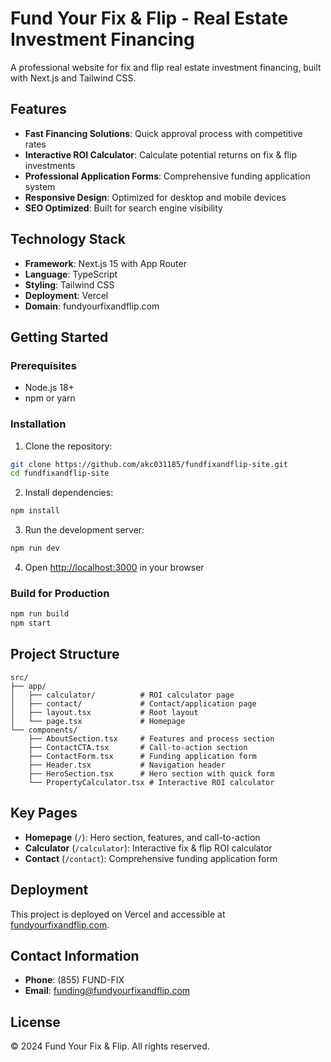 # Fund Your Fix & Flip - Real Estate Investment Financing

A professional website for fix and flip real estate investment financing, built with Next.js and Tailwind CSS.

## Features

- **Fast Financing Solutions**: Quick approval process with competitive rates
- **Interactive ROI Calculator**: Calculate potential returns on fix & flip investments
- **Professional Application Forms**: Comprehensive funding application system
- **Responsive Design**: Optimized for desktop and mobile devices
- **SEO Optimized**: Built for search engine visibility

## Technology Stack

- **Framework**: Next.js 15 with App Router
- **Language**: TypeScript
- **Styling**: Tailwind CSS
- **Deployment**: Vercel
- **Domain**: fundyourfixandflip.com

## Getting Started

### Prerequisites

- Node.js 18+ 
- npm or yarn

### Installation

1. Clone the repository:
```bash
git clone https://github.com/akc031185/fundfixandflip-site.git
cd fundfixandflip-site
```

2. Install dependencies:
```bash
npm install
```

3. Run the development server:
```bash
npm run dev
```

4. Open [http://localhost:3000](http://localhost:3000) in your browser

### Build for Production

```bash
npm run build
npm start
```

## Project Structure

```
src/
├── app/
│   ├── calculator/          # ROI calculator page
│   ├── contact/             # Contact/application page
│   ├── layout.tsx           # Root layout
│   └── page.tsx             # Homepage
└── components/
    ├── AboutSection.tsx     # Features and process section
    ├── ContactCTA.tsx       # Call-to-action section
    ├── ContactForm.tsx      # Funding application form
    ├── Header.tsx           # Navigation header
    ├── HeroSection.tsx      # Hero section with quick form
    └── PropertyCalculator.tsx # Interactive ROI calculator
```

## Key Pages

- **Homepage** (`/`): Hero section, features, and call-to-action
- **Calculator** (`/calculator`): Interactive fix & flip ROI calculator
- **Contact** (`/contact`): Comprehensive funding application form

## Deployment

This project is deployed on Vercel and accessible at [fundyourfixandflip.com](https://fundyourfixandflip.com).

## Contact Information

- **Phone**: (855) FUND-FIX
- **Email**: funding@fundyourfixandflip.com

## License

© 2024 Fund Your Fix & Flip. All rights reserved.
